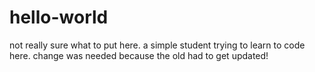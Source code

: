 # hello-world
not really sure what to put here.
a simple student trying to learn to code here.
change was needed because the old had to get updated!
